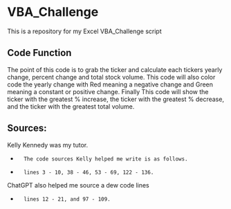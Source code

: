 # VBA_Challenge
This is a repository for my Excel VBA_Challenge script

## Code Function
The point of this code is to grab the ticker and calculate each tickers yearly change, percent change and total stock volume.
This code will also color code the yearly change with Red meaning a negative change and Green meaning a constant or positive change. Finally This code will show the ticker with the greatest % increase, the ticker with the greatest % decrease, and the ticker with the greatest total volume.
## Sources:

Kelly Kennedy was my tutor.
-       The code sources Kelly helped me write is as follows.
-       lines 3 - 10, 38 - 46, 53 - 69, 122 - 136.
ChatGPT also helped me source a dew code lines
-       lines 12 - 21, and 97 - 109.    